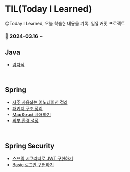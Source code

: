 # TIL(Today I Learned)

😊Today I Learned, 오늘 학습한 내용을 기록. 일일 커밋 프로젝트

### 🎊 2024-03.16 ~

## Java

- [람다식](./Java/람다식.md)

<br />

## Spring

- [자주 사용되는 어노테이션 정리](./Spring/basic/자주%20사용되는%20어노테이션%20정리.md)
- [패키지 구조 정리](./Spring/basic/패키지%20구조%20정리.md)
- [MapStruct 사용하기](./Spring/라이브러리/MapStructur%20사용1.md)
- [외부 환경 설정](./Spring/basic/환경%20설정.md)

<br />

## Spring Security

- [스프링 시큐리티로 JWT 구현하기](./Spring/시큐리티/스프링%20시큐리티로%20JWT%20구현하기.md)
- [Basic 로그인 구현하기](./Spring/시큐리티/Basic%20로그인%20구현하기.md)
